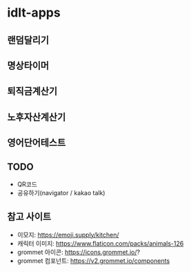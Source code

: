 # idlt-apps

## 랜덤달리기

## 명상타이머
## 퇴직금계산기
## 노후자산계산기
## 영어단어테스트

## TODO
- QR코드
- 공유하기(navigator / kakao talk)

## 참고 사이트

- 이모지: https://emoji.supply/kitchen/
- 캐릭터 이미지: https://www.flaticon.com/packs/animals-126
- grommet 아이콘: https://icons.grommet.io/?
- grommet 컴포넌트: https://v2.grommet.io/components